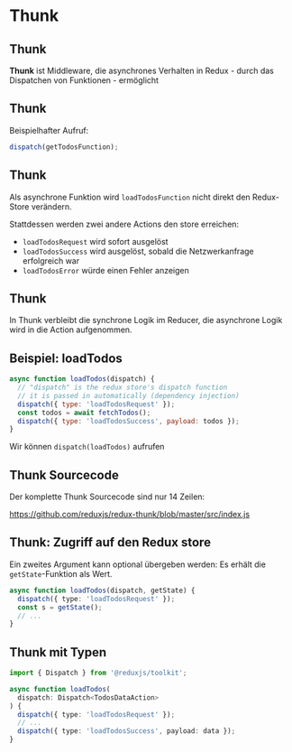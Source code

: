 # Thunk

## Thunk

**Thunk** ist Middleware, die asynchrones Verhalten in Redux - durch das Dispatchen von Funktionen - ermöglicht

## Thunk

Beispielhafter Aufruf:

```js
dispatch(getTodosFunction);
```

## Thunk

Als asynchrone Funktion wird `loadTodosFunction` nicht direkt den Redux-Store verändern.

Stattdessen werden zwei andere Actions den store erreichen:

- `loadTodosRequest` wird sofort ausgelöst
- `loadTodosSuccess` wird ausgelöst, sobald die Netzwerkanfrage erfolgreich war
- `loadTodosError` würde einen Fehler anzeigen

## Thunk

In Thunk verbleibt die synchrone Logik im Reducer, die asynchrone Logik wird in die Action aufgenommen.

## Beispiel: loadTodos

```js
async function loadTodos(dispatch) {
  // "dispatch" is the redux store's dispatch function
  // it is passed in automatically (dependency injection)
  dispatch({ type: 'loadTodosRequest' });
  const todos = await fetchTodos();
  dispatch({ type: 'loadTodosSuccess', payload: todos });
}
```

Wir können `dispatch(loadTodos)` aufrufen

## Thunk Sourcecode

Der komplette Thunk Sourcecode sind nur 14 Zeilen:

https://github.com/reduxjs/redux-thunk/blob/master/src/index.js

## Thunk: Zugriff auf den Redux store

Ein zweites Argument kann optional übergeben werden: Es erhält die `getState`-Funktion als Wert.

```ts
async function loadTodos(dispatch, getState) {
  dispatch({ type: 'loadTodosRequest' });
  const s = getState();
  // ...
}
```

## Thunk mit Typen

```ts
import { Dispatch } from '@reduxjs/toolkit';

async function loadTodos(
  dispatch: Dispatch<TodosDataAction>
) {
  dispatch({ type: 'loadTodosRequest' });
  // ...
  dispatch({ type: 'loadTodosSuccess', payload: data });
}
```
